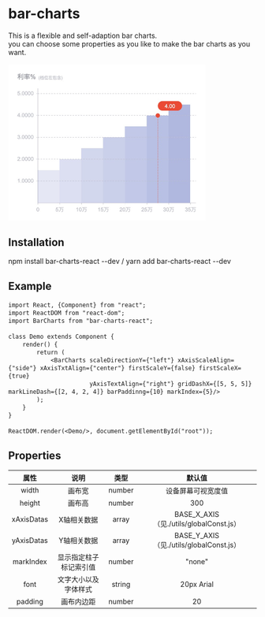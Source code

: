 # bar-charts
This is a flexible and self-adaption bar charts. <br/>
you can choose some properties as you like to make the bar charts as you want.<br/>
<br/>
<img src="https://raw.githubusercontent.com/Eye12/img-folder/master/img/bar-charts.jpg" width="400px" height="auto" />

## Installation <br/>
npm install bar-charts-react --dev
/
yarn add bar-charts-react --dev

## Example <br/>
    
    import React, {Component} from "react";
    import ReactDOM from "react-dom";
    import BarCharts from "bar-charts-react";
    
    class Demo extends Component {
        render() {
            return (
                <BarCharts scaleDirectionY={"left"} xAxisScaleAlign={"side"} xAxisTxtAlign={"center"} firstScaleY={false} firstScaleX={true}
                           yAxisTextAlign={"right"} gridDashX={[5, 5, 5]} markLineDash={[2, 4, 2, 4]} barPaddinng={10} markIndex={5}/>
            );
        }
    }
    
    ReactDOM.render(<Demo/>, document.getElementById("root"));
    
    
## Properties <br/>
| 属性 | 说明 | 类型 | 默认值 |
|:-------------:|:-------------:|:-------------:|:-------------:|
| width | 画布宽 | number | 设备屏幕可视宽度值 |
| height | 画布高 | number | 300 |
| xAxisDatas | X轴相关数据 | array | BASE_X_AXIS（见./utils/globalConst.js） |
| yAxisDatas | Y轴相关数据 | array | BASE_Y_AXIS（见./utils/globalConst.js） |
| markIndex | 显示指定柱子标记索引值 | number | "none" |
| font | 文字大小以及字体样式 | string | 20px Arial |
| padding | 画布内边距 | number | 20 |

